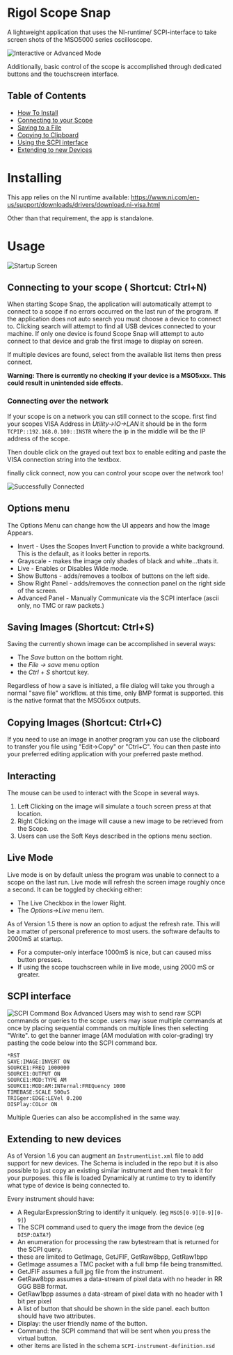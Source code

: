 # Rigol Scope Snap
A lightweight application that uses the NI-runtime/ SCPI-interface to take
screen shots of the MSO5000 series oscilloscope.

![Interactive or Advanced Mode](/images/InteractiveMode.PNG)

Additionally, basic control of the scope is accomplished through dedicated
buttons and the touchscreen interface.

## Table of Contents
- [How To Install](#installing)
- [Connecting to your Scope](#connecting-to-your-scope--shortcut-ctrln)
- [Saving to a File ](#saving-images-shortcut-ctrls)
- [Copying to Clipboard](#copying-images-shortcut-ctrlc)
- [Using the SCPI interface](#scpi-interface)
- [Extending to new Devices](#extending-to-new-devices)

# Installing
This app relies on the NI runtime available: https://www.ni.com/en-us/support/downloads/drivers/download.ni-visa.html

Other than that requirement, the app is standalone.


# Usage
![Startup Screen](/images/OnStartup.PNG)
## Connecting to your scope ( Shortcut: Ctrl+N)
When starting Scope Snap, the application will automatically attempt to connect to a scope if no errors occurred on the last run of the program. If the application does not auto search you must choose a device to connect to. Clicking search will attempt to find all USB devices connected to your machine. If only one device is found Scope Snap will attempt to auto connect to that device and grab the first image to display on screen.

If multiple devices are found, select from the available list items then press connect.

**Warning: There is currently no checking if your device is a MSO5xxx. This
could result in unintended side effects.**

### Connecting over the network
If your scope is on a network you can still connect to the scope.
first find your scopes VISA Address in _Utility->IO->LAN_ it should be in the
form ```TCPIP::192.168.0.100::INSTR``` where the ip in the middle will be the IP
address of the scope.

Then double click on the grayed out text box to enable editing and paste the
VISA connection string into the textbox.

finally click connect, now you can control your scope over the network too!

![Successfully Connected](/images/OnConnect.PNG)

## Options menu
The Options Menu can change how the UI appears and how the Image Appears.
* Invert - Uses the Scopes Invert Function to provide a white background. This is
the default, as it looks better in reports.
* Grayscale - makes the image only shades of black and white...thats it.
* Live - Enables or Disables Wide mode.
* Show Buttons - adds/removes a toolbox of buttons on the left side.
* Show Right Panel - adds/removes the connection panel on the right side of the
screen.
* Advanced Panel - Manually Communicate via the SCPI interface (ascii only, no TMC or raw packets.)


## Saving Images (Shortcut: Ctrl+S)
Saving the currently shown image can be accomplished in several ways:
* The _Save_ button on the bottom right.
* the _File -> save_ menu option
* the _Ctrl + S_ shortcut key.

Regardless of how a save is initiated, a file dialog will take you through a
normal "save file" workflow. at this time, only BMP format is supported. this is
the native format that the MSO5xxx outputs.

## Copying Images (Shortcut: Ctrl+C)
If you need to use an image in another program you can use the clipboard to
transfer you file using "Edit->Copy" or "Ctrl+C". You can then paste into your
preferred editing application with your preferred paste method.


## Interacting
The mouse can be used to interact with the Scope in several ways.
1. Left Clicking on the image will simulate a touch screen press at that location.
2. Right Clicking on the image will cause a new image to be retrieved from the Scope.
3. Users can use the Soft Keys described in the options menu section.

## Live Mode
Live mode is on by default unless the program was unable to connect to a scope on the last run.
Live mode will refresh the screen image roughly once a second. It can be toggled by checking either:
* The Live Checkbox in the lower Right.
* The _Options->Live_ menu item.

As of Version 1.5 there is now an option to adjust the refresh rate. This will be a matter of personal preference to most users. the software defaults to 2000mS at startup.

- For a computer-only interface 1000mS is nice, but can caused miss button presses.
- If using the scope touchscreen while in live mode, using 2000 mS or greater.

## SCPI interface
![SCPI Command Box](/images/SCPICommands.PNG)
Advanced Users may wish to send raw SCPI commands or queries to the scope. users may issue multiple commands at once by placing sequential commands on multiple lines then selecting "Write". to get the banner image (AM modulation with color-grading) try pasting the code below into the SCPI command box.

```
*RST
SAVE:IMAGE:INVERT ON
SOURCE1:FREQ 1000000
SOURCE1:OUTPUT ON
SOURCE1:MOD:TYPE AM
SOURCE1:MOD:AM:INTernal:FREQuency 1000
TIMEBASE:SCALE 500uS
TRIGger:EDGE:LEVel 0.200
DISPlay:COLor ON
```



Multiple Queries can also be accomplished in the same way.

## Extending to new devices
As of Version 1.6 you can augment an `InstrumentList.xml` file to add support for new devices.
The Schema is included in the repo but it is also possible to just copy an existing similar instrument and then tweak it for your purposes. this file is loaded Dynamically at runtime to try to identify what type of device is being connected to.

Every instrument should have:
- A RegularExpressionString to identify it uniquely. (eg `MSO5[0-9][0-9][0-9]`)
- The SCPI command used to query the image from the device (eg `DISP:DATA?`)
- An enumeration for processing the raw bytestream that is returned for the SCPI query.
 - these are limited to GetImage, GetJFIF, GetRaw8bpp, GetRaw1bpp
  - GetImage assumes a TMC packet with a full bmp file being transmitted.
  - GetJFIF assumes a full jpg file from the instrument.
  - GetRaw8bpp assumes a data-stream of pixel data with no header in RR GGG BBB format.
  - GetRaw1bpp assumes a data-stream of pixel data with no header with 1 bit per pixel
- A list of button that should be shown in the side panel. each button should have two attributes.
 - Display: the user friendly name of the button.
 - Command: the SCPI command that will be sent when you press the virtual button.
- other items are listed in the schema `SCPI-instrument-definition.xsd`

